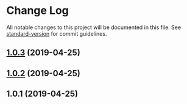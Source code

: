 # Change Log

All notable changes to this project will be documented in this file. See [standard-version](https://github.com/conventional-changelog/standard-version) for commit guidelines.

<a name="1.0.3"></a>
## [1.0.3](https://github.com/nuno-morais/axios-for-aws/compare/v1.0.2...v1.0.3) (2019-04-25)



<a name="1.0.2"></a>
## [1.0.2](https://github.com/nuno-morais/axios-for-aws/compare/v1.0.1...v1.0.2) (2019-04-25)



<a name="1.0.1"></a>
## 1.0.1 (2019-04-25)
